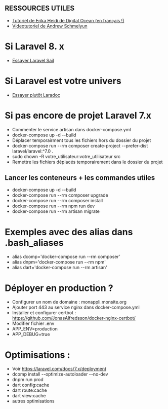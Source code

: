 ## RESSOURCES UTILES
- [Tutoriel de Erika Heidi de Digital Ocean (en français !)](https://www.digitalocean.com/community/tutorials/how-to-install-and-set-up-laravel-with-docker-compose-on-ubuntu-20-04-fr)
- [Videotutoriel de Andrew Schmelyun](https://www.youtube.com/watch?v=I980aPL-NRM)

# Si Laravel 8. x
- [Essayer Laravel Sail](https://laravel.com/docs/8.x/sail)

# Si Laravel est votre univers
- [Essayer plutôt Laradoc](https://laradock.io)

# Si pas encore de projet Laravel 7.x
- Commenter le service artisan dans docker-compose.yml
- docker-compose up -d --build
- Déplacer temporairment tous les fichiers hors du dossier du projet
- docker-compose run --rm composer create-project --prefer-dist laravel/laravel:^7.0 .
- sudo chown -R votre_utilisateur:votre_utilisateur src
- Remettre les fichiers déplacés temporairement dans le dossier du projet

## Lancer les conteneurs + les commandes utiles
- docker-compose up -d --build
- docker-compose run --rm composer upgrade
- docker-compose run --rm composer install
-  docker-compose run --rm npm run dev
- docker-compose run --rm artisan migrate

# Exemples avec des alias dans .bash_aliases
- alias dcomp='docker-compose run --rm composer'
- alias dnpm='docker-compose run --rm npm'
- alias dart='docker-compose run --rm artisan'

# Déployer en production ?
- Configurer un nom de domaine : monappli.monsite.org
- Ajouter port 443 au service nginx dans docker-compose.yml
- Installer et configurer certbot : https://github.com/JonasAlfredsson/docker-nginx-certbot/
- Modifier fichier .env
- APP_ENV=production
- APP_DEBUG=true
# Optimisations : 
- Voir https://laravel.com/docs/7.x/deployment
- dcomp install --optimize-autoloader --no-dev
- dnpm run prod
- dart config:cache
- dart route:cache
- dart view:cache
- autres optimisations
